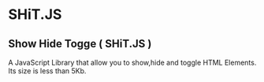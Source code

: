 SHiT.JS
=======

## Show Hide Togge ( SHiT.JS )

A JavaScript Library that allow you to show,hide and toggle HTML Elements. Its size is less than 5Kb.
